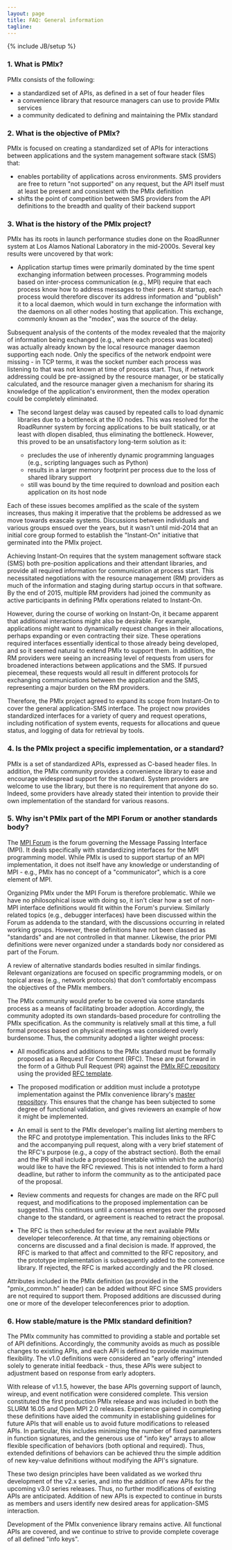 ```yaml
---
layout: page
title: FAQ: General information
tagline: 
---
```

{% include JB/setup %}

### 1. What is PMIx?

PMIx consists of the following:

* a standardized set of APIs, as defined in a set of four header files
* a convenience library that resource managers can use to provide PMIx services
* a community dedicated to defining and maintaining the PMIx standard

### 2. What is the objective of PMIx?

PMIx is focused on creating a standardized set of APIs for interactions between applications and the system management software stack (SMS) that:

* enables portability of applications across environments. SMS providers are free to return "not supported" on any request, but the API itself must at least be present and consistent with the PMIx definition
* shifts the point of competition between SMS providers from the API definitions to the breadth and quality of their backend support

### 3. What is the history of the PMIx project?

PMIx has its roots in launch performance studies done on the RoadRunner system at Los Alamos National Laboratory in the mid-2000s. Several key results were uncovered by that work:

  * Application startup times were primarily dominated by the time spent exchanging information between processes. Programming models based on inter-process communication (e.g., MPI) require that each process know how to address messages to their peers. At startup, each process would therefore discover its address information and "publish" it to a local daemon, which would in turn exchange the information with the daemons on all other nodes hosting that application. This exchange, commonly known as the "modex", was the source of the delay.

  Subsequent analysis of the contents of the modex revealed that the majority of information being exchanged (e.g., where each process was located) was actually already known by the local resource manager daemon supporting each node. Only the specifics of the network endpoint were missing - in TCP terms, it was the socket number each process was listening to that was not known at time of process start. Thus, if network addressing could be pre-assigned by the resource manager, or be statically calculated, and the resource manager given a mechanism for sharing its knowledge of the application's environment, then the modex operation could be completely eliminated.

  * The second largest delay was caused by repeated calls to load dynamic libraries due to a bottleneck at the IO nodes. This was resolved for the RoadRunner system by forcing applications to be built statically, or at least with dlopen disabled, thus eliminating the bottleneck. However, this proved to be an unsatisfactory long-term solution as it:

    * precludes the use of inherently dynamic programming languages (e.g., scripting languages such as Python)
    * results in a larger memory footprint per process due to the loss of shared library support
    * still was bound by the time required to download and position each application on its host node
  
Each of these issues becomes amplified as the scale of the system increases, thus making it imperative that the problems be addressed as we move towards exascale systems. Discussions between individuals and various groups ensued over the years, but it wasn't until mid-2014 that an initial core group formed to establish the "Instant-On" initiative that germinated into the PMIx project.

Achieving Instant-On requires that the system management software stack (SMS) both pre-position applications and their attendant libraries, and provide all required information for communication at process start. This necessitated negotiations with the resource management (RM) providers as much of the information and staging during startup occurs in that software. By the end of 2015, multiple RM providers had joined the community as active participants in defining PMIx operations related to Instant-On.

However, during the course of working on Instant-On, it became apparent that additional interactions might also be desirable. For example, applications might want to dynamically request changes in their allocations, perhaps expanding or even contracting their size. These operations required interfaces essentially identical to those already being developed, and so it seemed natural to extend PMIx to support them. In addition, the RM providers were seeing an increasing level of requests from users for broadened interactions between applications and the SMS. If pursued piecemeal, these requests would all result in different protocols for exchanging communications between the application and the SMS, representing a major burden on the RM providers.

Therefore, the PMIx project agreed to expand its scope from Instant-On to cover the general application-SMS interface. The project now provides standardized interfaces for a variety of query and request operations, including notification of system events, requests for allocations and queue status, and logging of data for retrieval by tools.

### 4. Is the PMIx project a specific implementation, or a standard?

  PMIx is a set of standardized APIs, expressed as C-based header files. In addition, the PMIx community provides a convenience library to ease and encourage widespread support for the standard. System providers are welcome to use the library, but there is no requirement that anyone do so. Indeed, some providers have already stated their intention to provide their own implementation of the standard for various reasons.

### 5. Why isn't PMIx part of the MPI Forum or another standards body?

The [MPI Forum](http://mpi-forum.org/) is the forum governing the Message Passing Interface (MPI). It deals specifically with standardizing interfaces for the MPI programming model. While PMIx is used to support startup of an MPI implementation, it does not itself have any knowledge or understanding of MPI - e.g., PMIx has no concept of a "communicator", which is a core element of MPI.

Organizing PMIx under the MPI Forum is therefore problematic. While we have no philosophical issue with doing so, it isn't clear how a set of non-MPI interface definitions would fit within the Forum's purview. Similarly related topics (e.g., debugger interfaces) have been discussed within the Forum as addenda to the standard, with the discussions occurring in related working groups. However, these definitions have not been classed as "standards" and are not controlled in that manner. Likewise, the prior PMI definitions were never organized under a standards body nor considered as part of the Forum.

A review of alternative standards bodies resulted in similar findings. Relevant organizations are focused on specific programming models, or on topical areas (e.g., network protocols) that don't comfortably encompass the objectives of the PMIx members.

The PMIx community would prefer to be covered via some standards process as a means of facilitating broader adoption. Accordingly, the community adopted its own standards-based procedure for controlling the PMIx specification. As the community is relatively small at this time, a full formal process based on physical meetings was considered overly burdensome. Thus, the community adopted a lighter weight process:

* All modifications and additions to the PMIx standard must be formally proposed as a Request For Comment (RFC). These are put forward in the form of a Github Pull Request (PR) against the [PMIx RFC repository](https://github.com/pmix/RFCs) using the provided [RFC template](https://github.com/pmix/RFCs/blob/master/Template.md).

* The proposed modification or addition must include a prototype implementation against the PMIx convenience library's [master repository](https://github.com/pmix/master). This ensures that the change has been subjected to some degree of functional validation, and gives reviewers an example of how it might be implemented.

* An email is sent to the PMIx developer's mailing list alerting members to the RFC and prototype implementation. This includes links to the RFC and the accompanying pull request, along with a very brief statement of the RFC's purpose (e.g., a copy of the abstract section). Both the email and the PR shall include a proposed timetable within which the author(s) would like to have the RFC reviewed. This is not intended to form a hard deadline, but rather to inform the community as to the anticipated pace of the proposal.

* Review comments and requests for changes are made on the RFC pull request, and modifications to the proposed implementation can be suggested. This continues until a consensus emerges over the proposed change to the standard, or agreement is reached to retract the proposal.

* The RFC is then scheduled for review at the next available PMIx developer teleconference. At that time, any remaining objections or concerns are discussed and a final decision is made. If approved, the RFC is marked to that affect and committed to the RFC repository, and the prototype implementation is subsequently added to the convenience library. If rejected, the RFC is marked accordingly and the PR closed.

Attributes included in the PMIx definition (as provided in the "pmix_common.h" header) can be added without RFC since SMS providers are not required to support them. Proposed additions are discussed during one or more of the developer teleconferences prior to adoption.

### 6. How stable/mature is the PMIx standard definition?
  
The PMIx community has committed to providing a stable and portable set of API definitions. Accordingly, the community avoids as much as possible changes to existing APIs, and each API is defined to provide maximum flexibility. The v1.0 definitions were considered an "early offering" intended solely to generate initial feedback - thus, these APIs were subject to adjustment based on response from early adopters.

With release of v1.1.5, however, the base APIs governing support of launch, wireup, and event notification were considered complete. This version constituted the first production PMIx release and was included in both the SLURM 16.05 and Open MPI 2.0 releases. Experience gained in completing these definitions have aided the community in establishing guidelines for future APIs that will enable us to avoid future modifications to released APIs. In particular, this includes minimizing the number of fixed parameters in function signatures, and the generous use of "info key" arrays to allow flexible specification of behaviors (both optional and required). Thus, extended definitions of behaviors can be achieved thru the simple addition of new key-value definitions without modifying the API's signature.

These two design principles have been validated as we worked thru development of the v2.x series, and into the addition of new APIs for the upcoming v3.0 series releases. Thus, no further modifications of existing APIs are anticipated. Addition of new APIs is expected to continue in bursts as members and users identify new desired areas for application-SMS interaction.

Development of the PMIx convenience library remains active. All functional APIs are covered, and we continue to strive to provide complete coverage of all defined "info keys".

